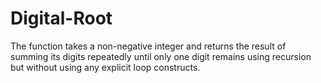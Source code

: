 # Digital-Root
The function takes a non-negative integer and returns the result of summing its digits repeatedly until only one digit remains using recursion but without using any explicit loop constructs.
